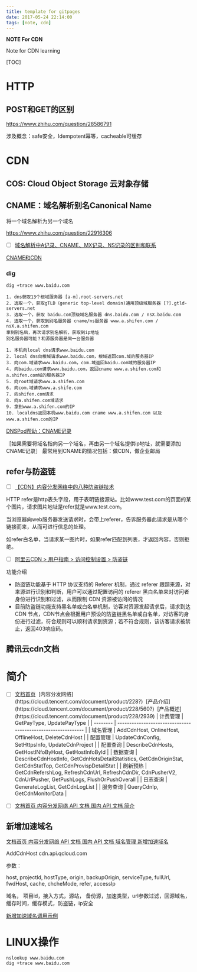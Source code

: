 ```yaml
---
title: template for gitpages
date: 2017-05-24 22:14:00
tags: [note, cdn]
---
```


**NOTE For CDN**

Note for CDN learning

<!--more-->

[TOC]

# HTTP

## POST和GET的区别

https://www.zhihu.com/question/28586791

涉及概念：safe安全，Idempotent幂等，cacheable可缓存

# CDN

## COS: Cloud Object Storage 云对象存储

## CNAME：域名解析别名Canonical Name

将一个域名解析为另一个域名

https://www.zhihu.com/question/22916306

- [ ] [域名解析中A记录、CNAME、MX记录、NS记录的区别和联系](https://blog.csdn.net/benbenzhuhwp/article/details/44704319)

[CNAME和CDN](https://www.cnblogs.com/YDDMAX/p/5598196.html)

### dig

```
dig +trace www.baidu.com

1. dns获取13个根域服务器 [a-m].root-servers.net
2. 选取一个，获取gTLD（generic top-level domain)通用顶级域服务器 [?].gtld-servers.net
3. 选取一个，获取 baidu.com顶级域名服务器 dns.baidu.com / nsX.baidu.com
4. 选取一个，获取到别名服务器 cname/ns服务器 www.a.shifen.com / nsX.a.shifen.com
拿到别名后，再次请求别名解析，获取到ip地址
别名服务器可能？和源服务器是同一台服务器

1. 本机向local dns请求www.baidu.com
2. local dns向根域请求www.baidu.com，根域返回com.域的服务器IP
3. 向com.域请求www.baidu.com，com.域返回baidu.com域的服务器IP
4. 向baidu.com请求www.baidu.com，返回cname www.a.shifen.com和a.shifen.com域的服务器IP
5. 向root域请求www.a.shifen.com
6. 向com.域请求www.a.shife.com
7. 向shifen.com请求
8. 向a.shifen.com域请求
9. 拿到www.a.shifen.com的IP
10. localdns返回本机www.baidu.com cname www.a.shifen.com 以及 www.a.shifen.com的IP
```

[DNSPod帮助：CNAME记录](https://support.dnspod.cn/Kb/showarticle/tsid/32/)

［如果需要将域名指向另一个域名，再由另一个域名提供ip地址，就需要添加CNAME记录］
  最常用到CNAME的情况包括：做CDN，做企业邮局

## refer与防盗链

- [ ] [【CDN】内容分发网络中的八种防盗链技术](http://www.itts-union.com/1344.html)

HTTP refer是http表头字段，用于表明链接源站。比如www.test.com的页面的某个图片，请求图片地址是refer就是www.test.com。

当浏览器向web服务器发送请求时，会带上referer，告诉服务器此请求是从哪个链接而来，从而可进行信息的处理。

如refer白名单，当请求某一图片时，如果refer匹配到列表，才返回内容，否则拒绝。

- [ ] [阿里云CDN > 用户指南 > 访问控制设置 > 防盗链](https://help.aliyun.com/document_detail/27134.html)

功能介绍

- 防盗链功能基于 HTTP 协议支持的 Referer 机制，通过 referer 跟踪来源，对来源进行识别和判断，用户可以通过配置访问的 referer 黑白名单来对访问者身份进行识别和过滤，从而限制 CDN 资源被访问的情况
- 目前防盗链功能支持黑名单或白名单机制，访客对资源发起请求后，请求到达 CDN 节点，CDN节点会根据用户预设的防盗链黑名单或白名单，对访客的身份进行过滤，符合规则可以顺利请求到资源；若不符合规则，该访客请求被禁止，返回403响应码。

## 腾讯云cdn文档

# 简介

- [ ] [文档首页](https://cloud.tencent.com/document?)  [内容分发网络](https://cloud.tencent.com/document/product/228?)  [产品介绍](https://cloud.tencent.com/document/product/228/560?)  [产品概述](https://cloud.tencent.com/document/product/228/2939)
| 计费管理 | GetPayType, UpdatePayType                                    |
| -------- | ------------------------------------------------------------ |
| 域名管理 | AddCdnHost, OnlineHost, OfflineHost, DeleteCdnHost           |
| 配置管理 | UpdateCdnConfig, SetHttpsInfo, UpdateCdnProject              |
| 配置查询 | DescribeCdnHosts, GetHostINfoByHost, GetHostInfoById         |
| 数据查询 | DescribeCdnHostInfo, GetCdnHotsDetailStatistics, GetCdnOriginStat, GetCdnStatTop, GetCdnProvispDetailStat |
| 刷新预热 | GetCdnRefershLog, RefreshCdnUrl, RefreshCdnDir, CdnPusherV2, CdnUrlPusher, GetPushLogs, FlushOrPushOverall |
| 日志查询 | GenerateLogList, GetCdnLogList                               |
| 服务查询 | QueryCdnIp, GetCdnMonitorData                                |



- [ ] [文档首页 内容分发网络 API 文档 国内 API 文档 简介](https://cloud.tencent.com/document/product/228/15418)
## 新增加速域名

[文档首页   内容分发网络   API 文档   国内 API 文档   域名管理   新增加速域名](https://cloud.tencent.com/document/product/228/1406)

AddCdnHost  cdn.api.qcloud.com

参数：

host, projectId, hostType, origin, backupOrigin, serviceType, fullUrl, fwdHost, cache, chcheMode, refer, accessIp

域名， 项目id，接入方式，源站， 备份源，加速类型，url参数过滤，回源域名，缓存时间，缓存模式，防盗链，ip安全

[新增加速域名调用示例](https://cloud.tencent.com/document/product/228/1734)

# LINUX操作

```
nslookup www.baidu.com
dig +trace www.baidu.com
```



